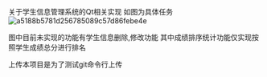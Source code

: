 关于学生信息管理系统的Qt相关实现
如图为具体任务
![a5188b5781d256785089c57d86febe4e](https://github.com/LOGIC-XYZ/testQt/assets/164613053/110a43fd-f377-4d2c-bee0-23296fbec8be)

图中目前未实现的功能有学生信息删除,修改功能
其中成绩排序统计功能仅实现按照学生成绩总分进行排名


上传本项目是为了测试git命令行上传
